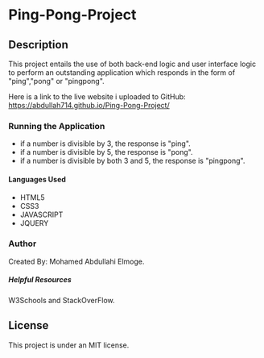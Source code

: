 # Ping-Pong-Project
## Description
This project entails the use of both back-end logic and user interface logic to perform an outstanding application which responds in the form of "ping","pong" or "pingpong".

Here is a link to the live website i uploaded to GitHub: 
https://abdullah714.github.io/Ping-Pong-Project/ 

### Running the Application
* if a number is divisible by 3, the response is "ping".
* if a number is divisible by 5, the response is "pong".
* if a number is divisible by both 3 and 5, the response is "pingpong".

#### Languages Used
* HTML5
* CSS3
* JAVASCRIPT
* JQUERY

### Author

Created By: Mohamed Abdullahi Elmoge.

##### Helpful Resources
W3Schools and StackOverFlow.

## License
This project is under an MIT license.
